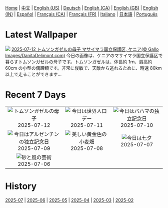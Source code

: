 [Home](../README.md) | [中文](zh-CN.md) | [English (US)](en-US.md) | [Deutsch](de-DE.md) | [English (CA)](en-CA.md) | [English (GB)](en-GB.md) | [English (IN)](en-IN.md) | [Español](es-ES.md) | [Français (CA)](fr-CA.md) | [Français (FR)](fr-FR.md) | [Italiano](it-IT.md) | [日本語](ja-JP.md) | [Português](pt-BR.md)

# Latest Wallpaper
![](https://www.bing.com/th?id=OHR.ThomsonGazelle_JA-JP8883266814_UHD.jpg)
[2025-07-12 トムソンガゼルの母子 マサイマラ国立保護区, ケニア(© Gallo Images/DanitaDelimont.com)](https://www.bing.com/th?id=OHR.ThomsonGazelle_JA-JP8883266814_UHD.jpg)
今日の画像は、ケニアのマサイマラ国立保護区で暮らすトムソンガゼルの母子です。トムソンガゼルは、体長約 1ｍ、肩高約 60cm の小型の偶蹄類です。非常に俊敏で、天敵から逃れるために、時速 80km 以上で走ることができます…

# Recent 7 Days
|  |  |  |
|:---:|:---:|:---:|
| ![](https://www.bing.com/th?id=OHR.ThomsonGazelle_JA-JP8883266814_400x240.jpg "トムソンガゼルの母子") 2025-07-12 | ![](https://www.bing.com/th?id=OHR.TokyoSunrise_JA-JP8418771987_400x240.jpg "今日は世界人口デー") 2025-07-11 | ![](https://www.bing.com/th?id=OHR.BahamaBlues_JA-JP9790462699_400x240.jpg "今日はバハマの独立記念日") 2025-07-10 |
| ![](https://www.bing.com/th?id=OHR.ConstitucionStation_JA-JP9081110784_400x240.jpg "今日はアルゼンチンの独立記念日") 2025-07-09 | ![](https://www.bing.com/th?id=OHR.WheatFields2025_JA-JP0694604988_400x240.jpg "美しい黄金色の小麦畑") 2025-07-08 | ![](https://www.bing.com/th?id=OHR.Tanabata2025_JA-JP0218360290_400x240.jpg "今日は七夕") 2025-07-07 |
| ![](https://www.bing.com/th?id=OHR.MesquiteFlats_JA-JP8164814192_400x240.jpg "砂と風の芸術") 2025-07-06 |  |  |

# History
[2025-07](../archives/wallpaper/ja-JP/w_2025_07.md) | [2025-06](../archives/wallpaper/ja-JP/w_2025_06.md) | [2025-05](../archives/wallpaper/ja-JP/w_2025_05.md) | [2025-04](../archives/wallpaper/ja-JP/w_2025_04.md) | [2025-03](../archives/wallpaper/ja-JP/w_2025_03.md) | [2025-02](../archives/wallpaper/ja-JP/w_2025_02.md)
